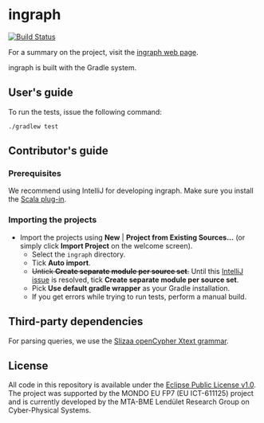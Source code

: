 # ingraph

[![Build Status](https://travis-ci.org/FTSRG/ingraph.svg?branch=master)](https://travis-ci.org/FTSRG/ingraph)

For a summary on the project, visit the [ingraph web page](http://docs.inf.mit.bme.hu/ingraph/).

ingraph is built with the Gradle system.

## User's guide

To run the tests, issue the following command:

```
./gradlew test
```

## Contributor's guide

### Prerequisites

We recommend using IntelliJ for developing ingraph. Make sure you install the [Scala plug-in](https://plugins.jetbrains.com/idea/plugin/1347-scala).

### Importing the projects

* Import the projects using **New** | **Project from Existing Sources...** (or simply click **Import Project** on the welcome screen).
  * Select the `ingraph` directory.
  * Tick **Auto import**.
  * ~~Untick **Create separate module per source set**.~~ Until this [IntelliJ issue](https://youtrack.jetbrains.com/issue/SCL-12718) is resolved, tick **Create separate module per source set**.
  * Pick **Use default gradle wrapper** as your Gradle installation.
  * If you get errors while trying to run tests, perform a manual build.

## Third-party dependencies

For parsing queries, we use the [Slizaa openCypher Xtext grammar](https://github.com/slizaa/slizaa-opencypher-xtext).

## License

All code in this repository is available under the [Eclipse Public License v1.0](http://www.eclipse.org/legal/epl-v10.html). The project was supported by the MONDO EU FP7 (EU ICT-611125) project and is currently developed by the MTA-BME Lendület Research Group on Cyber-Physical Systems.
